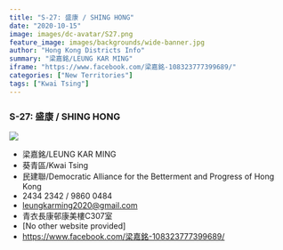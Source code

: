 ```yaml
---
title: "S-27: 盛康 / SHING HONG"
date: "2020-10-15"
image: images/dc-avatar/S27.png
feature_image: images/backgrounds/wide-banner.jpg
author: "Hong Kong Districts Info"
summary: "梁嘉銘/LEUNG KAR MING"
iframe: "https://www.facebook.com/梁嘉銘-108323777399689/"
categories: ["New Territories"]
tags: ["Kwai Tsing"]
---
```


### S-27: 盛康 / SHING HONG  
![](/images/dc-avatar/S27.png)  

 - 梁嘉銘/LEUNG KAR MING  
 - 葵青區/Kwai Tsing  
 - 民建聯/Democratic Alliance for the Betterment and Progress of Hong Kong  
 - 2434 2342 / 9860 0484  
 - leungkarming2020@gmail.com  
 - 青衣長康邨康美樓C307室  
 - [No other website provided]  
 - https://www.facebook.com/梁嘉銘-108323777399689/
